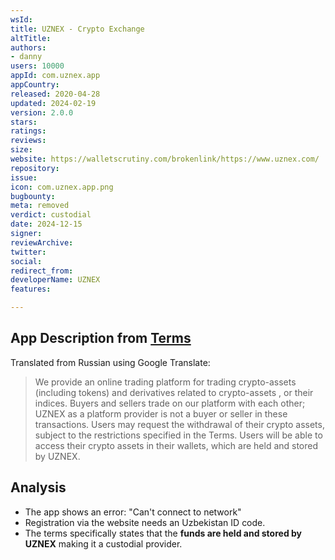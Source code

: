 ```yaml
---
wsId: 
title: UZNEX - Crypto Exchange
altTitle: 
authors:
- danny
users: 10000
appId: com.uznex.app
appCountry: 
released: 2020-04-28
updated: 2024-02-19
version: 2.0.0
stars: 
ratings: 
reviews: 
size: 
website: https://walletscrutiny.com/brokenlink/https://www.uznex.com/
repository: 
issue: 
icon: com.uznex.app.png
bugbounty: 
meta: removed
verdict: custodial
date: 2024-12-15
signer: 
reviewArchive: 
twitter: 
social: 
redirect_from: 
developerName: UZNEX
features: 

---
```


## App Description from [Terms](https://uznex.com/term)

Translated from Russian using Google Translate:

> We provide an online trading platform for trading crypto-assets (including tokens) and derivatives related to crypto-assets , or their indices. Buyers and sellers trade on our platform with each other; UZNEX as a platform provider is not a buyer or seller in these transactions. Users may request the withdrawal of their crypto assets, subject to the restrictions specified in the Terms. Users will be able to access their crypto assets in their wallets, which are held and stored by UZNEX. 

## Analysis 

- The app shows an error: "Can't connect to network"
- Registration via the website needs an Uzbekistan ID code. 
- The terms specifically states that the **funds are held and stored by UZNEX** making it a custodial provider. 